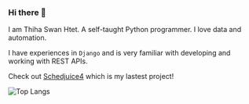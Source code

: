 ### Hi there 👋

I am Thiha Swan Htet. A self-taught Python programmer. I love data and automation. 

I have experiences in <code>Django</code> and is very familiar with developing and working with REST APIs. 

Check out [Schedjuice4](https://github.com/Ninroot-Eater/schedjuice4) which is my lastest project!

![Top Langs](https://github-readme-stats.vercel.app/api/top-langs/?username=Ninroot-Eater&theme=tokyonight)
